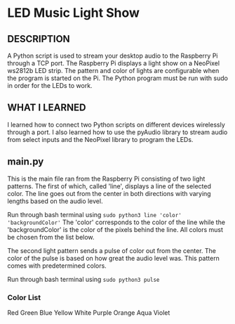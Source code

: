 # LED Music Light Show

## DESCRIPTION ##
A Python script is used to stream your desktop audio to the Raspberry Pi through a TCP port. The Raspberry Pi displays a light show on a NeoPixel ws2812b LED strip. The pattern and color of lights are configurable when the program is started on the Pi. The Python program must be run with sudo in order for the LEDs to work. 

## WHAT I LEARNED ##
I learned how to connect two Python scripts on different devices wirelessly through a port. I also learned how to use the pyAudio library to stream audio from select inputs and the NeoPixel library to program the LEDs.

## main.py ##
This is the main file ran from the Raspberry Pi consisting of two light patterns. The first of which, called 'line', displays a line of the selected color. The line goes out from the center in both directions with varying lengths based on the audio level. 

Run through bash terminal using `sudo python3 line 'color' 'backgroundColor'`
The 'color' corresponds to the color of the line while the 'backgroundColor' is the color of the pixels behind the line.
All colors must be chosen from the list below.

The second light pattern sends a pulse of color out from the center. The color of the pulse is based on how great the audio level was. This pattern comes with predetermined colors.

Run through bash terminal using `sudo python3 pulse`

### Color List ###
Red
Green
Blue
Yellow
White
Purple
Orange
Aqua
Violet
